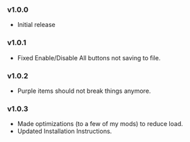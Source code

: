 ### v1.0.0
* Initial release

### v1.0.1
* Fixed Enable/Disable All buttons not saving to file.

### v1.0.2
* Purple items should not break things anymore.

### v1.0.3
* Made optimizations (to a few of my mods) to reduce load.
* Updated Installation Instructions.
